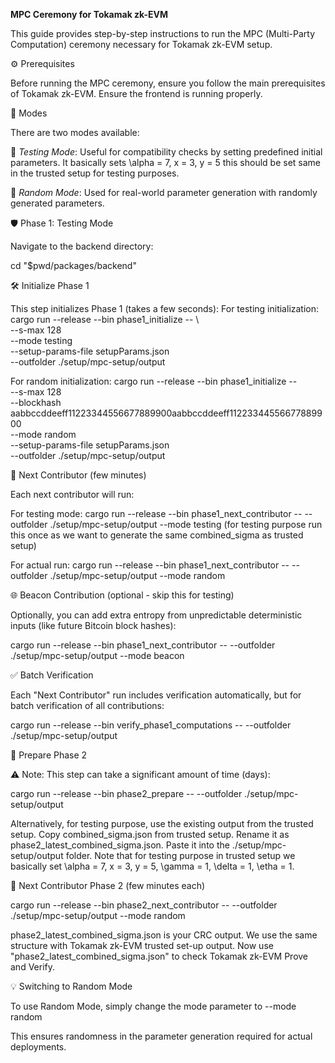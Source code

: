 **MPC Ceremony for Tokamak zk-EVM**

This guide provides step-by-step instructions to run the MPC (Multi-Party Computation) ceremony necessary for Tokamak zk-EVM setup.

⚙️ Prerequisites

Before running the MPC ceremony, ensure you follow the main prerequisites of Tokamak zk-EVM. Ensure the frontend is running properly.

📌 Modes

There are two modes available:

🧪 *Testing Mode*: Useful for compatibility checks by setting predefined initial parameters. It basically sets \alpha = 7, x = 3, y = 5 this should be set same in the trusted setup for testing purposes. 

🎲 *Random Mode*: Used for real-world parameter generation with randomly generated parameters.

🛡️ Phase 1: Testing Mode

Navigate to the backend directory:

cd "$pwd/packages/backend"

🛠️ Initialize Phase 1

This step initializes Phase 1 (takes a few seconds): 
For testing initialization:
cargo run --release --bin phase1_initialize -- \    
  --s-max 128 \
  --mode testing \
  --setup-params-file setupParams.json  \
  --outfolder ./setup/mpc-setup/output

For random initialization:
 cargo run --release --bin phase1_initialize -- \
  --s-max 128 \
  --blockhash aabbccddeeff11223344556677889900aabbccddeeff11223344556677889900 \
  --mode random \
  --setup-params-file setupParams.json  \
  --outfolder ./setup/mpc-setup/output

🔄 Next Contributor (few minutes)

Each next contributor will run:

For testing mode:
cargo run --release --bin phase1_next_contributor -- --outfolder ./setup/mpc-setup/output --mode testing
(for testing purpose run this once as we want to generate the same combined_sigma as trusted setup)

For actual run:
cargo run --release --bin phase1_next_contributor -- --outfolder ./setup/mpc-setup/output --mode random

🌐 Beacon Contribution (optional - skip this for testing)

Optionally, you can add extra entropy from unpredictable deterministic inputs (like future Bitcoin block hashes):

cargo run --release --bin phase1_next_contributor -- --outfolder ./setup/mpc-setup/output --mode beacon

✅ Batch Verification

Each "Next Contributor" run includes verification automatically, but for batch verification of all contributions:

cargo run --release --bin verify_phase1_computations -- --outfolder ./setup/mpc-setup/output

📝 Prepare Phase 2

⚠️ Note: This step can take a significant amount of time (days):

cargo run --release --bin phase2_prepare -- --outfolder ./setup/mpc-setup/output

Alternatively, for testing purpose, use the existing output from the trusted setup. Copy combined_sigma.json from trusted setup.
Rename it as phase2_latest_combined_sigma.json. Paste it into the ./setup/mpc-setup/output folder. 
Note that for testing purpose in trusted setup we basically set \alpha = 7, x = 3, y = 5, \gamma = 1, \delta = 1, \etha = 1.

🔄 Next Contributor Phase 2 (few minutes each)

cargo run --release --bin phase2_next_contributor -- --outfolder ./setup/mpc-setup/output --mode random

phase2_latest_combined_sigma.json is your CRC output. We use the same structure with Tokamak zk-EVM trusted set-up output.
Now use "phase2_latest_combined_sigma.json" to check Tokamak zk-EVM Prove and Verify.

💡 Switching to Random Mode

To use Random Mode, simply change the mode parameter to --mode random

This ensures randomness in the parameter generation required for actual deployments.
